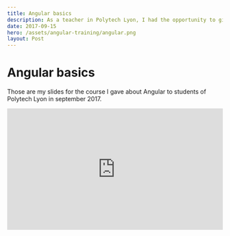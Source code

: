 ```yaml
---
title: Angular basics
description: As a teacher in Polytech Lyon, I had the opportunity to give course about Angular as an initiation. Here are the slides made with RevealJS.
date: 2017-09-15
hero: /assets/angular-training/angular.png
layout: Post
---
```


# Angular basics

Those are my slides for the course I gave about Angular to students of Polytech Lyon in september 2017.

<div style="position:relative;height:0;padding-bottom:56.25%">
<iframe src="https://slashgear.github.io/angular-basics/#/" width="640" height="360" frameborder="0" style="position:absolute;width:100%;height:100%;left:0" allowfullscreen></iframe>
</div>